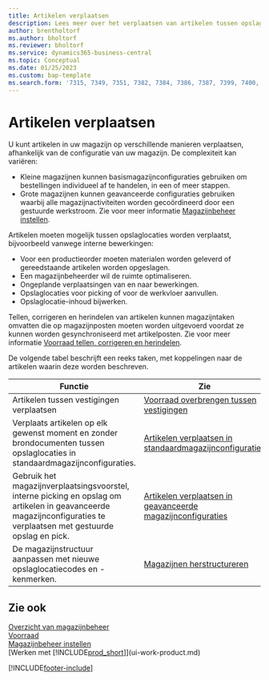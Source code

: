 ```yaml
---
title: Artikelen verplaatsen
description: Lees meer over het verplaatsen van artikelen tussen opslaglocaties in uw magazijn.
author: brentholtorf
ms.author: bholtorf
ms.reviewer: bholtorf
ms.service: dynamics365-business-central
ms.topic: Conceptual
ms.date: 01/25/2023
ms.custom: bap-template
ms.search.form: '7315, 7349, 7351, 7382, 7384, 7386, 7387, 7399, 7400, 9314, 9330, 9345'
---
```

# Artikelen verplaatsen

U kunt artikelen in uw magazijn op verschillende manieren verplaatsen, afhankelijk van de configuratie van uw magazijn. De complexiteit kan variëren:

* Kleine magazijnen kunnen basismagazijnconfiguraties gebruiken om bestellingen individueel af te handelen, in een of meer stappen.
* Grote magazijnen kunnen geavanceerde configuraties gebruiken waarbij alle magazijnactiviteiten worden gecoördineerd door een gestuurde werkstroom. Zie voor meer informatie [Magazijnbeheer instellen](warehouse-setup-warehouse.md).

Artikelen moeten mogelijk tussen opslaglocaties worden verplaatst, bijvoorbeeld vanwege interne bewerkingen:

* Voor een productieorder moeten materialen worden geleverd of gereedstaande artikelen worden opgeslagen.
* Een magazijnbeheerder wil de ruimte optimaliseren.
* Ongeplande verplaatsingen van en naar bewerkingen.
* Opslaglocaties voor picking of voor de werkvloer aanvullen.
* Opslaglocatie-inhoud bijwerken.

Tellen, corrigeren en herindelen van artikelen kunnen magazijntaken omvatten die op magazijnposten moeten worden uitgevoerd voordat ze kunnen worden gesynchroniseerd met artikelposten. Zie voor meer informatie [Voorraad tellen, corrigeren en herindelen](inventory-how-count-adjust-reclassify.md).  

 De volgende tabel beschrijft een reeks taken, met koppelingen naar de artikelen waarin deze worden beschreven.

|**Functie**|**Zie**|  
|------------|-------------|  
|Artikelen tussen vestigingen verplaatsen|[Voorraad overbrengen tussen vestigingen](inventory-how-transfer-between-locations.md)|
|Verplaats artikelen op elk gewenst moment en zonder brondocumenten tussen opslaglocaties in standaardmagazijnconfiguraties.|[Artikelen verplaatsen in standaardmagazijnconfiguraties](warehouse-how-to-move-items-ad-hoc-in-basic-warehousing.md)|
|Gebruik het magazijnverplaatsingsvoorstel, interne picking en opslag om artikelen in geavanceerde magazijnconfiguraties te verplaatsen met gestuurde opslag en pick.|[Artikelen verplaatsen in geavanceerde magazijnconfiguraties](warehouse-how-to-move-items-in-advanced-warehousing.md)|  
|De magazijnstructuur aanpassen met nieuwe opslaglocatiecodes en -kenmerken.|[Magazijnen herstructureren](warehouse-how-to-restructure-warehouses.md)|  

## Zie ook

[Overzicht van magazijnbeheer](design-details-warehouse-management.md)  
[Voorraad](inventory-manage-inventory.md)  
[Magazijnbeheer instellen](warehouse-setup-warehouse.md)  
[Werken met [!INCLUDE[prod_short](includes/prod_short.md)]](ui-work-product.md)


[!INCLUDE[footer-include](includes/footer-banner.md)]
